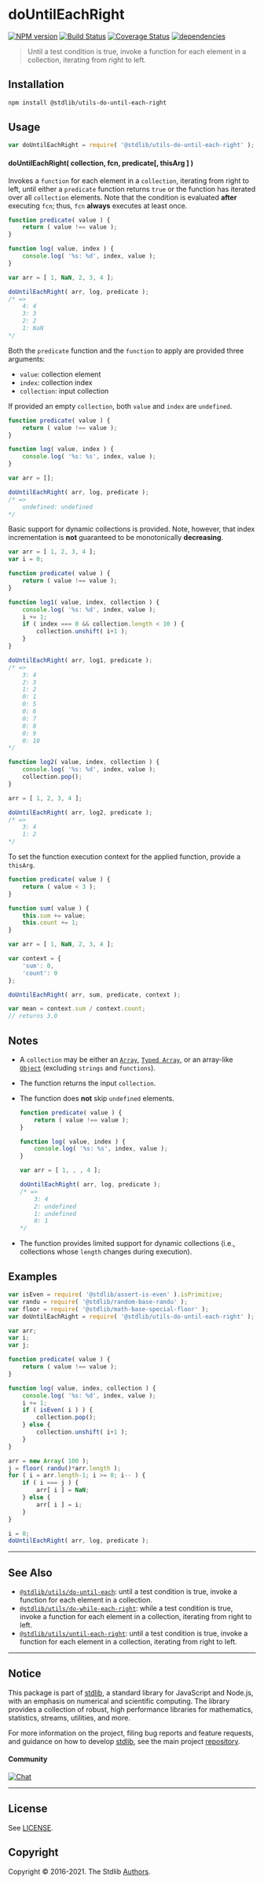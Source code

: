 <!--

@license Apache-2.0

Copyright (c) 2018 The Stdlib Authors.

Licensed under the Apache License, Version 2.0 (the "License");
you may not use this file except in compliance with the License.
You may obtain a copy of the License at

   http://www.apache.org/licenses/LICENSE-2.0

Unless required by applicable law or agreed to in writing, software
distributed under the License is distributed on an "AS IS" BASIS,
WITHOUT WARRANTIES OR CONDITIONS OF ANY KIND, either express or implied.
See the License for the specific language governing permissions and
limitations under the License.

-->

# doUntilEachRight

[![NPM version][npm-image]][npm-url] [![Build Status][test-image]][test-url] [![Coverage Status][coverage-image]][coverage-url] [![dependencies][dependencies-image]][dependencies-url]

> Until a test condition is true, invoke a function for each element in a collection, iterating from right to left.

<!-- Section to include introductory text. Make sure to keep an empty line after the intro `section` element and another before the `/section` close. -->

<section class="intro">

</section>

<!-- /.intro -->

<!-- Package usage documentation. -->

<section class="installation">

## Installation

```bash
npm install @stdlib/utils-do-until-each-right
```

</section>

<section class="usage">

## Usage

```javascript
var doUntilEachRight = require( '@stdlib/utils-do-until-each-right' );
```

#### doUntilEachRight( collection, fcn, predicate\[, thisArg ] )

Invokes a `function` for each element in a `collection`, iterating from right to left, until either a `predicate` function returns `true` or the function has iterated over all `collection` elements. Note that the condition is evaluated **after** executing `fcn`; thus, `fcn` **always** executes at least once.

```javascript
function predicate( value ) {
    return ( value !== value );
}

function log( value, index ) {
    console.log( '%s: %d', index, value );
}

var arr = [ 1, NaN, 2, 3, 4 ];

doUntilEachRight( arr, log, predicate );
/* =>
    4: 4
    3: 3
    2: 2
    1: NaN
*/
```

Both the `predicate` function and the `function` to apply are provided three arguments:

-   `value`: collection element
-   `index`: collection index
-   `collection`: input collection

If provided an empty `collection`, both `value` and `index` are `undefined`.

```javascript
function predicate( value ) {
    return ( value !== value );
}

function log( value, index ) {
    console.log( '%s: %s', index, value );
}

var arr = [];

doUntilEachRight( arr, log, predicate );
/* =>
    undefined: undefined
*/
```

Basic support for dynamic collections is provided. Note, however, that index incrementation is **not** guaranteed to be monotonically **decreasing**.

```javascript
var arr = [ 1, 2, 3, 4 ];
var i = 0;

function predicate( value ) {
    return ( value !== value );
}

function log1( value, index, collection ) {
    console.log( '%s: %d', index, value );
    i += 1;
    if ( index === 0 && collection.length < 10 ) {
        collection.unshift( i+1 );
    }
}

doUntilEachRight( arr, log1, predicate );
/* =>
    3: 4
    2: 3
    1: 2
    0: 1
    0: 5
    0: 6
    0: 7
    0: 8
    0: 9
    0: 10
*/

function log2( value, index, collection ) {
    console.log( '%s: %d', index, value );
    collection.pop();
}

arr = [ 1, 2, 3, 4 ];

doUntilEachRight( arr, log2, predicate );
/* =>
    3: 4
    1: 2
*/
```

To set the function execution context for the applied function, provide a `thisArg`.

```javascript
function predicate( value ) {
    return ( value < 3 );
}

function sum( value ) {
    this.sum += value;
    this.count += 1;
}

var arr = [ 1, NaN, 2, 3, 4 ];

var context = {
    'sum': 0,
    'count': 0
};

doUntilEachRight( arr, sum, predicate, context );

var mean = context.sum / context.count;
// returns 3.0
```

</section>

<!-- /.usage -->

<!-- Package usage notes. Make sure to keep an empty line after the `section` element and another before the `/section` close. -->

<section class="notes">

## Notes

-   A `collection` may be either an [`Array`][mdn-array], [`Typed Array`][mdn-typed-array], or an array-like [`Object`][mdn-object] (excluding `strings` and `functions`).

-   The function returns the input `collection`.

-   The function does **not** skip `undefined` elements.

    <!-- eslint-disable no-sparse-arrays -->

    ```javascript
    function predicate( value ) {
        return ( value !== value );
    }

    function log( value, index ) {
        console.log( '%s: %s', index, value );
    }

    var arr = [ 1, , , 4 ];

    doUntilEachRight( arr, log, predicate );
    /* =>
        3: 4
        2: undefined
        1: undefined
        0: 1
    */
    ```

-   The function provides limited support for dynamic collections (i.e., collections whose `length` changes during execution).

</section>

<!-- /.notes -->

<!-- Package usage examples. -->

<section class="examples">

## Examples

<!-- eslint no-undef: "error" -->

```javascript
var isEven = require( '@stdlib/assert-is-even' ).isPrimitive;
var randu = require( '@stdlib/random-base-randu' );
var floor = require( '@stdlib/math-base-special-floor' );
var doUntilEachRight = require( '@stdlib/utils-do-until-each-right' );

var arr;
var i;
var j;

function predicate( value ) {
    return ( value !== value );
}

function log( value, index, collection ) {
    console.log( '%s: %d', index, value );
    i += 1;
    if ( isEven( i ) ) {
        collection.pop();
    } else {
        collection.unshift( i+1 );
    }
}

arr = new Array( 100 );
j = floor( randu()*arr.length );
for ( i = arr.length-1; i >= 0; i-- ) {
    if ( i === j ) {
        arr[ i ] = NaN;
    } else {
        arr[ i ] = i;
    }
}

i = 0;
doUntilEachRight( arr, log, predicate );
```

</section>

<!-- /.examples -->

<!-- Section to include cited references. If references are included, add a horizontal rule *before* the section. Make sure to keep an empty line after the `section` element and another before the `/section` close. -->

<section class="references">

</section>

<!-- /.references -->

<!-- Section for related `stdlib` packages. Do not manually edit this section, as it is automatically populated. -->

<section class="related">

* * *

## See Also

-   [`@stdlib/utils/do-until-each`][@stdlib/utils/do-until-each]: until a test condition is true, invoke a function for each element in a collection.
-   [`@stdlib/utils/do-while-each-right`][@stdlib/utils/do-while-each-right]: while a test condition is true, invoke a function for each element in a collection, iterating from right to left.
-   [`@stdlib/utils/until-each-right`][@stdlib/utils/until-each-right]: until a test condition is true, invoke a function for each element in a collection, iterating from right to left.

</section>

<!-- /.related -->

<!-- Section for all links. Make sure to keep an empty line after the `section` element and another before the `/section` close. -->


<section class="main-repo" >

* * *

## Notice

This package is part of [stdlib][stdlib], a standard library for JavaScript and Node.js, with an emphasis on numerical and scientific computing. The library provides a collection of robust, high performance libraries for mathematics, statistics, streams, utilities, and more.

For more information on the project, filing bug reports and feature requests, and guidance on how to develop [stdlib][stdlib], see the main project [repository][stdlib].

#### Community

[![Chat][chat-image]][chat-url]

---

## License

See [LICENSE][stdlib-license].


## Copyright

Copyright &copy; 2016-2021. The Stdlib [Authors][stdlib-authors].

</section>

<!-- /.stdlib -->

<!-- Section for all links. Make sure to keep an empty line after the `section` element and another before the `/section` close. -->

<section class="links">

[npm-image]: http://img.shields.io/npm/v/@stdlib/utils-do-until-each-right.svg
[npm-url]: https://npmjs.org/package/@stdlib/utils-do-until-each-right

[test-image]: https://github.com/stdlib-js/utils-do-until-each-right/actions/workflows/test.yml/badge.svg
[test-url]: https://github.com/stdlib-js/utils-do-until-each-right/actions/workflows/test.yml

[coverage-image]: https://img.shields.io/codecov/c/github/stdlib-js/utils-do-until-each-right/main.svg
[coverage-url]: https://codecov.io/github/stdlib-js/utils-do-until-each-right?branch=main

[dependencies-image]: https://img.shields.io/david/stdlib-js/utils-do-until-each-right.svg
[dependencies-url]: https://david-dm.org/stdlib-js/utils-do-until-each-right/main

[chat-image]: https://img.shields.io/gitter/room/stdlib-js/stdlib.svg
[chat-url]: https://gitter.im/stdlib-js/stdlib/

[stdlib]: https://github.com/stdlib-js/stdlib

[stdlib-authors]: https://github.com/stdlib-js/stdlib/graphs/contributors

[stdlib-license]: https://raw.githubusercontent.com/stdlib-js/utils-do-until-each-right/main/LICENSE

[mdn-array]: https://developer.mozilla.org/en-US/docs/Web/JavaScript/Reference/Global_Objects/Array

[mdn-typed-array]: https://developer.mozilla.org/en-US/docs/Web/JavaScript/Reference/Global_Objects/TypedArray

[mdn-object]: https://developer.mozilla.org/en-US/docs/Web/JavaScript/Reference/Global_Objects/Object

<!-- <related-links> -->

[@stdlib/utils/do-until-each]: https://github.com/stdlib-js/utils-do-until-each

[@stdlib/utils/do-while-each-right]: https://github.com/stdlib-js/utils-do-while-each-right

[@stdlib/utils/until-each-right]: https://github.com/stdlib-js/utils-until-each-right

<!-- </related-links> -->

</section>

<!-- /.links -->

